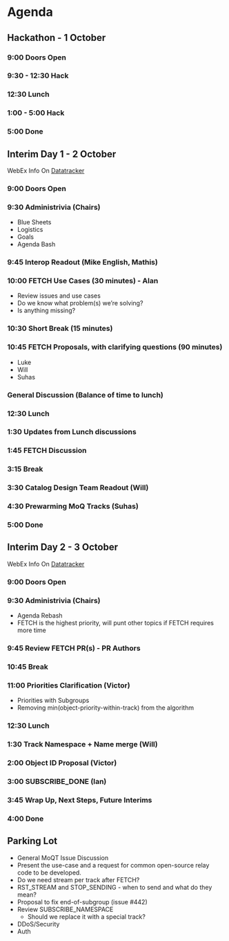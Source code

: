 
# Agenda

## Hackathon - 1 October

### 9:00 Doors Open

### 9:30 - 12:30 Hack
### 12:30 Lunch
### 1:00 - 5:00 Hack
### 5:00 Done

## Interim Day 1 - 2 October

WebEx Info On [Datatracker](https://datatracker.ietf.org/meeting/interim-2024-moq-18/session/moq)

### 9:00 Doors Open

### 9:30 Administrivia (Chairs)
* Blue Sheets
* Logistics
* Goals
* Agenda Bash

### 9:45 Interop Readout (Mike English, Mathis)

### 10:00 FETCH Use Cases (30 minutes) - Alan
* Review issues and use cases
* Do we know what problem(s) we’re solving?
* Is anything missing?

### 10:30 Short Break (15 minutes)

### 10:45 FETCH Proposals, with clarifying questions (90 minutes)
* Luke
* Will
* Suhas

### General Discussion (Balance of time to lunch)

### 12:30 Lunch

### 1:30 Updates from Lunch discussions

### 1:45 FETCH Discussion

### 3:15 Break

### 3:30 Catalog Design Team Readout (Will)

### 4:30 Prewarming MoQ Tracks (Suhas)

### 5:00 Done

## Interim Day 2 - 3 October

WebEx Info On [Datatracker](https://datatracker.ietf.org/meeting/interim-2024-moq-20/session/moq)

### 9:00 Doors Open

### 9:30 Administrivia (Chairs)
* Agenda Rebash
* FETCH is the highest priority, will punt other topics if FETCH requires more time

### 9:45 Review FETCH PR(s) - PR Authors

### 10:45 Break

### 11:00 Priorities Clarification (Victor)
* Priorities with Subgroups
* Removing min(object-priority-within-track) from the algorithm

### 12:30 Lunch

### 1:30 Track Namespace + Name merge (Will)

### 2:00 Object ID Proposal (Victor)

### 3:00 SUBSCRIBE_DONE (Ian)

### 3:45 Wrap Up, Next Steps, Future Interims

### 4:00 Done

## Parking Lot
* General MoQT Issue Discussion
* Present the use-case and a request for common open-source relay code to be developed.
* Do we need stream per track after FETCH?
* RST_STREAM and STOP_SENDING - when to send and what do they mean?
* Proposal to fix end-of-subgroup (issue #442)
* Review SUBSCRIBE_NAMESPACE
  * Should we replace it with a special track?
* DDoS/Security
* Auth
